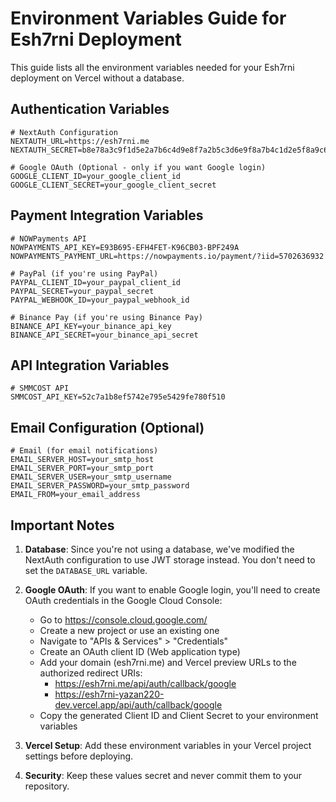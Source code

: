 # Environment Variables Guide for Esh7rni Deployment

This guide lists all the environment variables needed for your Esh7rni deployment on Vercel without a database.

## Authentication Variables

```
# NextAuth Configuration
NEXTAUTH_URL=https://esh7rni.me
NEXTAUTH_SECRET=b8e78a3c9f1d5e2a7b6c4d9e8f7a2b5c3d6e9f8a7b4c1d2e5f8a9c6b3d

# Google OAuth (Optional - only if you want Google login)
GOOGLE_CLIENT_ID=your_google_client_id
GOOGLE_CLIENT_SECRET=your_google_client_secret
```

## Payment Integration Variables

```
# NOWPayments API
NOWPAYMENTS_API_KEY=E93B695-EFH4FET-K96CB03-BPF249A
NOWPAYMENTS_PAYMENT_URL=https://nowpayments.io/payment/?iid=5702636932

# PayPal (if you're using PayPal)
PAYPAL_CLIENT_ID=your_paypal_client_id
PAYPAL_SECRET=your_paypal_secret
PAYPAL_WEBHOOK_ID=your_paypal_webhook_id

# Binance Pay (if you're using Binance Pay)
BINANCE_API_KEY=your_binance_api_key
BINANCE_API_SECRET=your_binance_api_secret
```

## API Integration Variables

```
# SMMCOST API
SMMCOST_API_KEY=52c7a1b8ef5742e795e5429fe780f510
```

## Email Configuration (Optional)

```
# Email (for email notifications)
EMAIL_SERVER_HOST=your_smtp_host
EMAIL_SERVER_PORT=your_smtp_port
EMAIL_SERVER_USER=your_smtp_username
EMAIL_SERVER_PASSWORD=your_smtp_password
EMAIL_FROM=your_email_address
```

## Important Notes

1. **Database**: Since you're not using a database, we've modified the NextAuth configuration to use JWT storage instead. You don't need to set the `DATABASE_URL` variable.

2. **Google OAuth**: If you want to enable Google login, you'll need to create OAuth credentials in the Google Cloud Console:
   - Go to https://console.cloud.google.com/
   - Create a new project or use an existing one
   - Navigate to "APIs & Services" > "Credentials"
   - Create an OAuth client ID (Web application type)
   - Add your domain (esh7rni.me) and Vercel preview URLs to the authorized redirect URIs:
     - https://esh7rni.me/api/auth/callback/google
     - https://esh7rni-yazan220-dev.vercel.app/api/auth/callback/google
   - Copy the generated Client ID and Client Secret to your environment variables

3. **Vercel Setup**: Add these environment variables in your Vercel project settings before deploying.

4. **Security**: Keep these values secret and never commit them to your repository.
